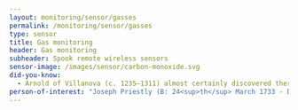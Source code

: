 ```yaml
---
layout: monitoring/sensor/gasses
permalink: /monitoring/sensor/gasses
type: sensor
title: Gas monitoring
header: Gas monitoring
subheader: Spook remote wireless sensors
sensor-image: /images/sensor/carbon-monoxide.svg
did-you-know:
  - Arnold of Villanova (c. 1235–1311) almost certainly discovered there was a poisonous gas formed by the burning of wood and although unknown this gas was almost certainly carbon monoxide. However, English chemist Joseph Priestly recognised their was a difference between carbon dioxide and carbon monoxide both of which are a by product of burning wood and fossil fuels.
person-of-interest: "Joseph Priestly (B: 24<sup>th</sup> March 1733 - D: 6<sup>th</sup> February 1804)"
---
```

